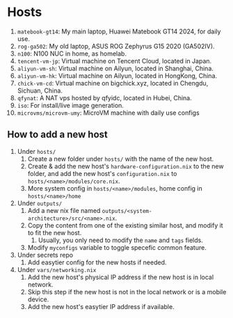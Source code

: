 # Hosts

1. `matebook-gt14`: My main laptop, Huawei Matebook GT14 2024, for daily use.
1. `rog-ga502`: My old laptop, ASUS ROG Zephyrus G15 2020 (GA502IV).
1. `n100`: N100 NUC in home, as homelab.
1. `tencent-vm-jp`: Virtual machine on Tencent Cloud, located in Japan.
1. `aliyun-vm-sh`: Virtual machine on Ailyun, located in Shanghai, China.
1. `aliyun-vm-hk`: Virtual machine on Ailyun, located in HongKong, China.
1. `chick-vm-cd`: Virtual machine on bigchick.xyz, located in Chengdu, Sichuan, China.
1. `qfynat`: A NAT vps hosted by qfyidc, located in Hubei, China.
1. `iso`: For install/live image generation.
1. `microvms/microvm-umy`: MicroVM machine with daily use configs

## How to add a new host

1. Under `hosts/`
   1. Create a new folder under `hosts/` with the name of the new host.
   1. Create & add the new host's `hardware-configuration.nix` to the new folder, and add the new
      host's `configuration.nix` to `hosts/<name>/modules/core.nix`.
   1. More system config in `hosts/<name>/modules`, home config in `hosts/<name>/home`
1. Under `outputs/`
   1. Add a new nix file named `outputs/<system-architecture>/src/<name>.nix`.
   1. Copy the content from one of the existing similar host, and modify it to fit the new host.
      1. Usually, you only need to modify the `name` and `tags` fields.
   1. Modify `myconfigs` variable to toggle specefic common feature.
1. Under secrets repo
   1. Add easytier config for the new hosts if needed.
1. Under `vars/networking.nix`
   1. Add the new host's physical IP address if the new host is in local network.
   1. Skip this step if the new host is not in the local network or is a mobile device.
   1. Add the new host's easytier IP address if available.
